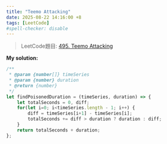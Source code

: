 ```yaml
---
title: "Teemo Attacking"
date: 2025-08-22 14:16:00 +8
tags: [LeetCode]
#spell-checker: disable
---
```


> LeetCode題目: [495. Teemo Attacking](https://leetcode.com/problems/teemo-attacking/description/)

**My solution:**
```js
/**
 * @param {number[]} timeSeries
 * @param {number} duration
 * @return {number}
 */
let findPoisonedDuration = (timeSeries, duration) => {
    let totalSeconds = 0, diff;    
    for(let i=0; i<timeSeries.length - 1; i++) {
        diff = timeSeries[i+1] - timeSeries[i];
        totalSeconds += diff > duration ? duration : diff;
    }
    return totalSeconds + duration;
};
```
